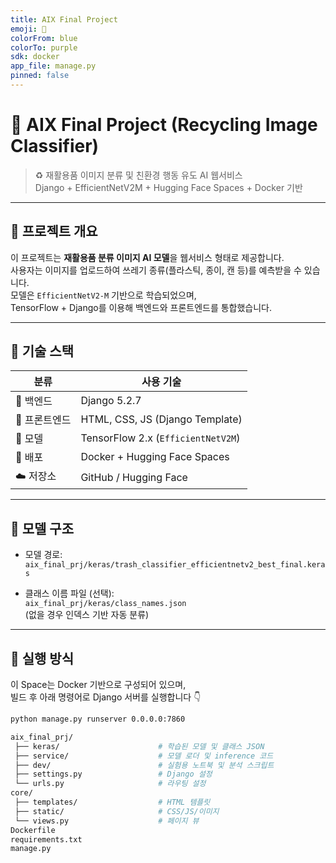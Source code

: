 ```yaml
---
title: AIX Final Project
emoji: 🧠
colorFrom: blue
colorTo: purple
sdk: docker
app_file: manage.py
pinned: false
---
```


# 🧠 AIX Final Project (Recycling Image Classifier)

> ♻️ 재활용품 이미지 분류 및 친환경 행동 유도 AI 웹서비스  
> Django + EfficientNetV2M + Hugging Face Spaces + Docker 기반  

---

## 🚀 프로젝트 개요

이 프로젝트는 **재활용품 분류 이미지 AI 모델**을 웹서비스 형태로 제공합니다.  
사용자는 이미지를 업로드하여 쓰레기 종류(플라스틱, 종이, 캔 등)를 예측받을 수 있습니다.  
모델은 `EfficientNetV2-M` 기반으로 학습되었으며,  
TensorFlow + Django를 이용해 백엔드와 프론트엔드를 통합했습니다.

---

## 🧩 기술 스택

| 분류 | 사용 기술 |
|------|------------|
| 🧱 백엔드 | Django 5.2.7 |
| 🎨 프론트엔드 | HTML, CSS, JS (Django Template) |
| 🧠 모델 | TensorFlow 2.x (`EfficientNetV2M`) |
| 🐳 배포 | Docker + Hugging Face Spaces |
| ☁️ 저장소 | GitHub / Hugging Face |

---

## 🧠 모델 구조

- 모델 경로:  
  `aix_final_prj/keras/trash_classifier_efficientnetv2_best_final.keras`

- 클래스 이름 파일 (선택):  
  `aix_final_prj/keras/class_names.json`  
  (없을 경우 인덱스 기반 자동 분류)

---

## 🧾 실행 방식

이 Space는 Docker 기반으로 구성되어 있으며,  
빌드 후 아래 명령어로 Django 서버를 실행합니다 👇

```bash
python manage.py runserver 0.0.0.0:7860

aix_final_prj/
 ├── keras/                      # 학습된 모델 및 클래스 JSON
 ├── service/                    # 모델 로더 및 inference 코드
 ├── dev/                        # 실험용 노트북 및 분석 스크립트
 ├── settings.py                 # Django 설정
 └── urls.py                     # 라우팅 설정
core/
 ├── templates/                  # HTML 템플릿
 ├── static/                     # CSS/JS/이미지
 └── views.py                    # 페이지 뷰
Dockerfile
requirements.txt
manage.py
